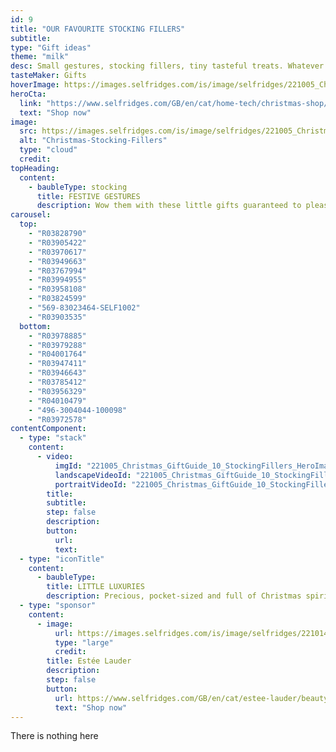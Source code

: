 ```yaml
---
id: 9
title: "OUR FAVOURITE STOCKING FILLERS"
subtitle:
type: "Gift ideas"
theme: "milk"
desc: Small gestures, stocking fillers, tiny tasteful treats. Whatever you want to call them, these are the luxurious little gifts that everyone will love.
tasteMaker: Gifts
hoverImage: https://images.selfridges.com/is/image/selfridges/221005_Christmas_GiftGuide_10_StockingFillers_HeroImage?scl=1&qlt=75
heroCta:
  link: "https://www.selfridges.com/GB/en/cat/home-tech/christmas-shop/stocking-fillers/"
  text: "Shop now"
image:
  src: https://images.selfridges.com/is/image/selfridges/221005_Christmas_GiftGuide_10_StockingFillers_HeroImage?scl=1&qlt=75
  alt: "Christmas-Stocking-Fillers"
  type: "cloud"
  credit:
topHeading:
  content:
    - baubleType: stocking
      title: FESTIVE GESTURES
      description: Wow them with these little gifts guaranteed to please.
carousel:
  top:
    - "R03828790"
    - "R03905422"
    - "R03970617"
    - "R03949663"
    - "R03767994"
    - "R03994955"
    - "R03958108"
    - "R03824599"
    - "569-83023464-SELF1002"
    - "R03903535"
  bottom:
    - "R03978885"
    - "R03979288"
    - "R04001764"
    - "R03947411"
    - "R03946643"
    - "R03785412"
    - "R03956329"
    - "R04010479"
    - "496-3004044-100098"
    - "R03972578"
contentComponent:
  - type: "stack"
    content:
      - video:
          imgId: "221005_Christmas_GiftGuide_10_StockingFillers_HeroImage_03"
          landscapeVideoId: "221005_Christmas_GiftGuide_10_StockingFillers_03"
          portraitVideoId: "221005_Christmas_GiftGuide_10_StockingFillers_03_M"
        title:
        subtitle:
        step: false
        description:
        button:
          url:
          text:
  - type: "iconTitle"
    content:
      - baubleType:
        title: LITTLE LUXURIES
        description: Precious, pocket-sized and full of Christmas spirit. These are the gifts that will last a lifetime.
  - type: "sponsor"
    content:
      - image:
          url: https://images.selfridges.com/is/image/selfridges/221014_Christmas_GiftGuide_PaidAds_EsteeLauder?scl=1&qlt=75
          type: "large"
          credit:
        title: Estée Lauder
        description:
        step: false
        button:
          url: https://www.selfridges.com/GB/en/cat/estee-lauder/beauty/
          text: "Shop now"
---
```


There is nothing here
